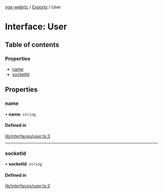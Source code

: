 [ngx-webrtc](https://github.com/lotterfriends/ngx-webrtc/tree/main/libs/ngx-webrtc/docs/README.md) / [Exports](https://github.com/lotterfriends/ngx-webrtc/tree/main/libs/ngx-webrtc/docs/modules.md) / User

# Interface: User

## Table of contents

### Properties

- [name](https://github.com/lotterfriends/ngx-webrtc/tree/main/libs/ngx-webrtc/docs/interfaces/User.md#name)
- [socketId](https://github.com/lotterfriends/ngx-webrtc/tree/main/libs/ngx-webrtc/docs/interfaces/User.md#socketid)

## Properties

### name

• **name**: `string`

#### Defined in

[lib/interfaces/user.ts:3](https://github.com/lotterfriends/video-chat/blob/238aa43/libs/ngx-webrtc/src/lib/interfaces/user.ts#L3)

___

### socketId

• **socketId**: `string`

#### Defined in

[lib/interfaces/user.ts:2](https://github.com/lotterfriends/video-chat/blob/238aa43/libs/ngx-webrtc/src/lib/interfaces/user.ts#L2)
